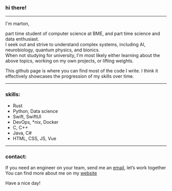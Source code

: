 ### hi there! 

---

I'm marton,

part time student of computer science at BME, and part time science and data enthusiast. <br>
I seek out and strive to understand complex systems, including AI, neurobiology, quantum physics, and bionics. <br>
When not studying for university, I'm most likely either learning about the above topics, working on my own projects, or lifting weights. 

This github page is where you can find most of the code I write. I think it effectively showcases the progression of my skills over time.

---

### skills:

* Rust
* Python, Data science
* Swift, SwiftUI
* DevOps, *nix, Docker
* C, C++
* Java, C#
* HTML, CSS, JS, Vue

---

### contact:

If you need an engineer on your team, send me an [email](mailto:marton@csutora.com), let’s work together <br>
You can find more about me on my [website](https://csutora.com)

Have a nice day!
